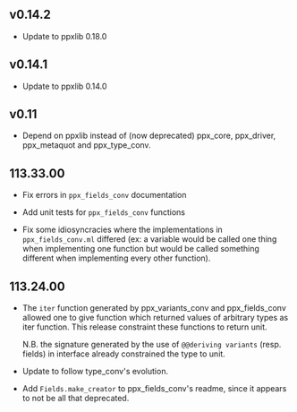 ## v0.14.2

- Update to ppxlib 0.18.0

## v0.14.1

- Update to ppxlib 0.14.0

## v0.11

- Depend on ppxlib instead of (now deprecated) ppx\_core, ppx\_driver,
  ppx\_metaquot and ppx\_type\_conv.

## 113.33.00

- Fix errors in `ppx_fields_conv` documentation

- Add unit tests for `ppx_fields_conv` functions

- Fix some idiosyncracies where the implementations in `ppx_fields_conv.ml` differed
  (ex: a variable would be called one thing when implementing one function but
  would be called something different when implementing every other function).

## 113.24.00

- The `iter` function generated by ppx\_variants\_conv and ppx\_fields\_conv allowed
  one to give function which returned values of arbitrary types as iter function.
  This release constraint these functions to return unit.

  N.B. the signature generated by the use of `@@deriving variants` (resp. fields)
  in interface already constrained the type to unit.

- Update to follow type\_conv's evolution.

- Add `Fields.make_creator` to ppx\_fields\_conv's readme, since it appears
  to not be all that deprecated.
